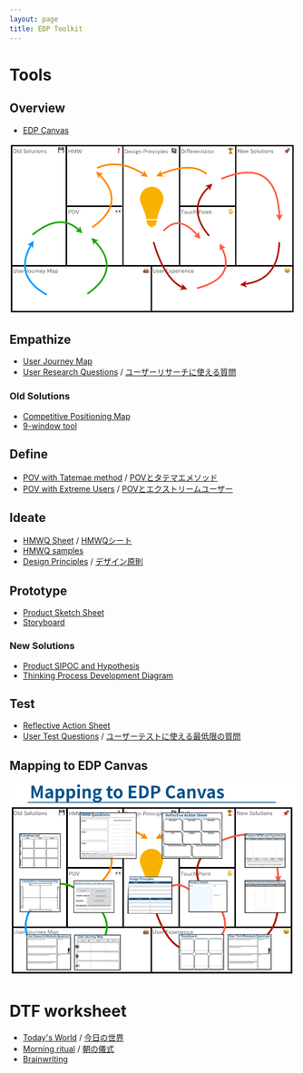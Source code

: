 ```yaml
---
layout: page
title: EDP Toolkit
---
```


# Tools

<!-- 2. Customer Forces Canvas
 !-- 3. Tatemaed POV Sheet
 !-- 4. HMW Variations
 !-- 5. SIPOC
 !-- 6. Story Pines Template
 !-- 7. User Test Script -->

## Overview

- [EDP Canvas](edp-canvas.pdf)

![EDP Canvas sample](img_edp-canvas-sample.png)


## Empathize

- [User Journey Map](user-journey-map.pdf)
- [User Research Questions](user-research-questions.pdf) / [ユーザーリサーチに使える質問](user-research-questions_ja.pdf)

### Old Solutions
- [Competitive Positioning Map](competitive-positioning-map.pdf)
- [9-window tool](9-window-tool.pdf)

## Define

- [POV with Tatemae method](pov-tatemae_v2.pdf) / [POVとタテマエメソッド](pov-tatemae_ja_v2.pdf)
- [POV with Extreme Users](pov-extreme-users.pdf) / [POVとエクストリームユーザー](pov-extreme-users_ja.pdf)

## Ideate
- [HMWQ Sheet](hmwq.pdf) / [HMWQシート](hmwq_ja.pdf)
- [HMWQ samples](hmwq_samples.pdf)
- [Design Principles](design-principles.pdf) / [デザイン原則](design-principles_ja.pdf)

## Prototype
- [Product Sketch Sheet](product-sketch.pdf)
- [Storyboard](storyboard.pdf)

### New Solutions
- [Product SIPOC and Hypothesis](sipoc.pdf)
- [Thinking Process Development Diagram](thinking-process-development-diagram.pdf)

## Test
- [Reflective Action Sheet](reflective-action-sheet.pdf)
- [User Test Questions](user-test-questions.pdf) / [ユーザーテストに使える最低限の質問](user-test-questions_ja.pdf)

## Mapping to EDP Canvas
![EDP Canvas mapping](img_edp-canvas-mapping.png)

# DTF worksheet

- [Today's World](todays-world.pdf) / [今日の世界](todays-world_ja.pdf)
- [Morning ritual](morning-ritual.pdf) / [朝の儀式](morning-ritual_ja.pdf)
- [Brainwriting](brainwriting.pdf)
